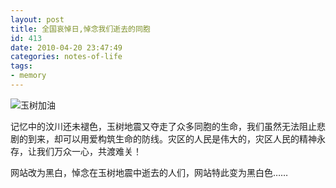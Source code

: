 ```yaml
---
layout: post
title: 全国哀悼日,悼念我们逝去的同胞
id: 413
date: 2010-04-20 23:47:49
categories: notes-of-life
tags:
- memory
---
```


![玉树加油](https://cdn.blueandhack.com/wp-content/uploads/2010/04/3ae83bf25063_thumb1.jpg)

记忆中的汶川还未褪色，玉树地震又夺走了众多同胞的生命，我们虽然无法阻止悲剧的到来，却可以用爱构筑生命的防线。灾区的人民是伟大的，灾区人民的精神永存，让我们万众一心，共渡难关！

网站改为黑白，悼念在玉树地震中逝去的人们，网站特此变为黑白色……

